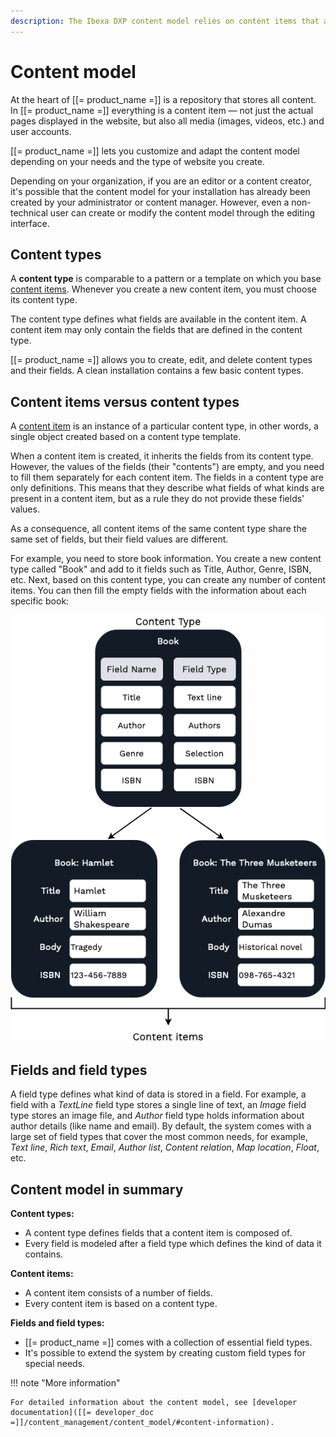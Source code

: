 ```yaml
---
description: The Ibexa DXP content model relies on content items that are based on predefined content types.
---
```


# Content model

At the heart of [[= product_name =]] is a repository that stores all content.
In [[= product_name =]] everything is a content item — not just the actual pages displayed in the website,
but also all media (images, videos, etc.) and user accounts.

[[= product_name =]] lets you customize and adapt the content model depending on your needs and the type of website you create.

Depending on your organization, if you are an editor or a content creator,
it's possible that the content model for your installation has already been created by your administrator or content manager.
However, even a non-technical user can create or modify the content model through the editing interface.

## Content types

A **content type** is comparable to a pattern or a template on which you base [content items](content_items.md).
Whenever you create a new content item, you must choose its content type.

The content type defines what fields are available in the content item.
A content item may only contain the fields that are defined in the content type.

[[= product_name =]] allows you to create, edit, and delete content types and their fields.
A clean installation contains a few basic content types.

## Content items versus content types

A [content item](content_items.md) is an instance of a particular content type, in other words, a single object created based on a content type template.

When a content item is created, it inherits the fields from its content type.
However, the values of the fields (their "contents") are empty, and you need to fill them separately for each content item.
The fields in a content type are only definitions. This means that they describe what fields of what kinds are present in a content item, but as a rule they do not provide these fields' values.

As a consequence, all content items of the same content type share the same set of fields, but their field values are different.

For example, you need to store book information.
You create a new content type called "Book" and add to it fields such as Title, Author, Genre, ISBN, etc.
Next, based on this content type, you can create any number of content items.
You can then fill the empty fields with the information about each specific book:

![Content model diagram](img/content_model_diagram.png "Content model diagram")

## Fields and field types

A field type defines what kind of data is stored in a field.
For example, a field with a *TextLine* field type stores a single line of text, an *Image* field type stores an image file,
and *Author* field type holds information about author details (like name and email).
By default, the system comes with a large set of field types that cover the most common needs,
for example, *Text line*, *Rich text*, *Email*, *Author list*, *Content relation*, *Map location*, *Float*, etc.

## Content model in summary

**Content types:**

- A content type defines fields that a content item is composed of.
- Every field is modeled after a field type which defines the kind of data it contains.

**Content items:**

- A content item consists of a number of fields.
- Every content item is based on a content type.

**Fields and field types:**

- [[= product_name =]] comes with a collection of essential field types.
- It's possible to extend the system by creating custom field types for special needs.

!!! note "More information"

    For detailed information about the content model, see [developer documentation]([[= developer_doc =]]/content_management/content_model/#content-information).